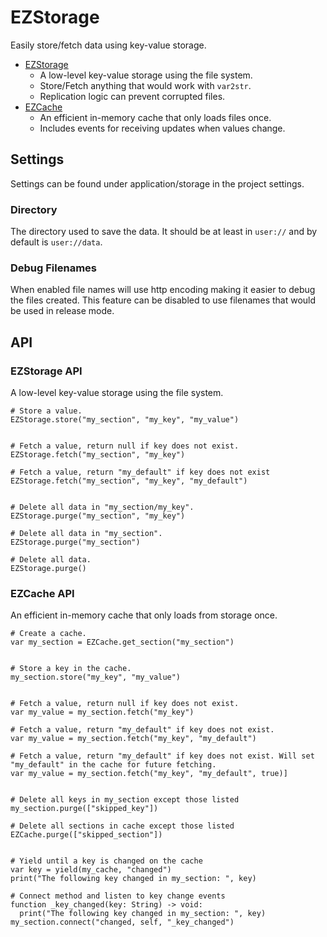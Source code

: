 # EZStorage

Easily store/fetch data using key-value storage.

* [EZStorage](#EZStorage-API)
  * A low-level key-value storage using the file system.
  * Store/Fetch anything that would work with `var2str`.
  * Replication logic can prevent corrupted files.
* [EZCache](#EZCache-API)
  * An efficient in-memory cache that only loads files once.
  * Includes events for receiving updates when values change.

## Settings

Settings can be found under application/storage in the project settings.

### Directory

The directory used to save the data. It should be at least in `user://` and by default is `user://data`.

### Debug Filenames

When enabled file names will use http encoding making it easier to debug the files created.
This feature can be disabled to use filenames that would be used in release mode.

## API

### EZStorage API

A low-level key-value storage using the file system.

```gdscript
# Store a value.
EZStorage.store("my_section", "my_key", "my_value")


# Fetch a value, return null if key does not exist.
EZStorage.fetch("my_section", "my_key")

# Fetch a value, return "my_default" if key does not exist
EZStorage.fetch("my_section", "my_key", "my_default")


# Delete all data in "my_section/my_key".
EZStorage.purge("my_section", "my_key")

# Delete all data in "my_section".
EZStorage.purge("my_section")

# Delete all data.
EZStorage.purge()
```

### EZCache API

An efficient in-memory cache that only loads from storage once.

```gdscript
# Create a cache.
var my_section = EZCache.get_section("my_section")


# Store a key in the cache.
my_section.store("my_key", "my_value")


# Fetch a value, return null if key does not exist.
var my_value = my_section.fetch("my_key")

# Fetch a value, return "my_default" if key does not exist.
var my_value = my_section.fetch("my_key", "my_default")

# Fetch a value, return "my_default" if key does not exist. Will set "my_default" in the cache for future fetching.
var my_value = my_section.fetch("my_key", "my_default", true)]


# Delete all keys in my_section except those listed
my_section.purge(["skipped_key"])

# Delete all sections in cache except those listed
EZCache.purge(["skipped_section"])


# Yield until a key is changed on the cache
var key = yield(my_cache, "changed")
print("The following key changed in my_section: ", key)

# Connect method and listen to key change events
function _key_changed(key: String) -> void:
  print("The following key changed in my_section: ", key)
my_section.connect("changed, self, "_key_changed")
```
